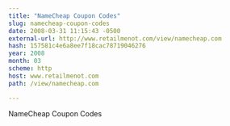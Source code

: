 ```yaml
---
title: "NameCheap Coupon Codes"
slug: namecheap-coupon-codes
date: 2008-03-31 11:15:43 -0500
external-url: http://www.retailmenot.com/view/namecheap.com
hash: 157581c4e6a8ee7f18cac78719046276
year: 2008
month: 03
scheme: http
host: www.retailmenot.com
path: /view/namecheap.com

---
```


NameCheap Coupon Codes
